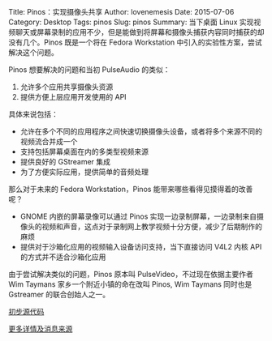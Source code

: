 Title: Pinos：实现摄像头共享
Author: lovenemesis
Date: 2015-07-06
Category: Desktop
Tags: pinos
Slug: pinos
Summary: 当下桌面 Linux 实现视频聊天或屏幕录制的应用不少，但是能做到将屏幕和摄像头捕获内容同时捕获的却没有几个。Pinos 既是一个将在 Fedora Workstation 中引入的实验性方案，尝试解决这个问题。

Pinos 想要解决的问题和当初 PulseAudio 的类似：

1. 允许多个应用共享摄像头资源
2. 提供方便上层应用开发使用的 API

具体来说包括：

* 允许在多个不同的应用程序之间快速切换摄像头设备，或者将多个来源不同的视频流合并成一个
* 支持包括屏幕桌面在内的多类型视频来源
* 提供良好的 GStreamer 集成
* 为了方便实际应用，提供简单的音频处理

那么对于未来的 Fedora Workstation，Pinos 能带来哪些看得见摸得着的改善呢？

* GNOME 内嵌的屏幕录像可以通过 Pinos 实现一边录制屏幕，一边录制来自摄像头的视频和声音，这点对于录制网上教学视频十分方便，减少了后期制作的麻烦
* 提供对于沙箱化应用的视频输入设备访问支持，当下直接访问 V4L2 内核 API 的方式并不适合沙箱化应用

由于尝试解决类似的问题，Pinos 原本叫 PulseVideo，不过现在依据主要作者 Wim Taymans 家乡一个附近小镇的命在改叫 Pinos, Wim Taymans 同时也是 Gstreamer 的联合创始人之一。

[初步源代码](http://cgit.freedesktop.org/~wtay/pinos/)

[更多详情及消息来源](https://blogs.gnome.org/uraeus/2015/06/30/introducing-pulse-video/)